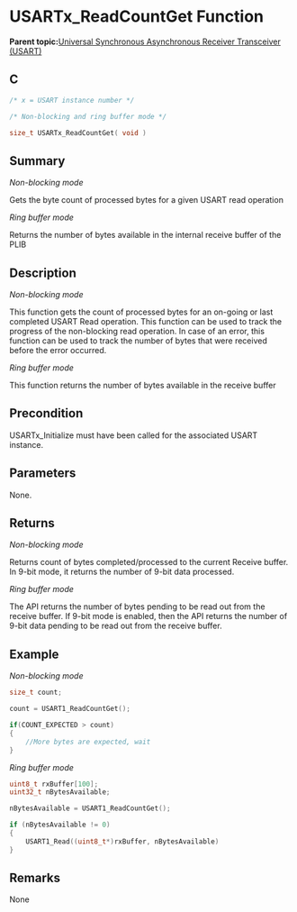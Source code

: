 # USARTx\_ReadCountGet Function

**Parent topic:**[Universal Synchronous Asynchronous Receiver Transceiver \(USART\)](GUID-5ED4F08A-8227-486D-9727-78BD47CA0866.md)

## C

```c
/* x = USART instance number */

/* Non-blocking and ring buffer mode */

size_t USARTx_ReadCountGet( void )
```

## Summary

*Non-blocking mode*

Gets the byte count of processed bytes for a given USART read operation

*Ring buffer mode*

Returns the number of bytes available in the internal receive buffer of the PLIB

## Description

*Non-blocking mode*

This function gets the count of processed bytes for an on-going or last completed USART Read operation. This function can be used to track the progress of the non-blocking read operation. In case of an error, this function can be used to track the number of bytes that were received before the error occurred.

*Ring buffer mode*

This function returns the number of bytes available in the receive buffer

## Precondition

USARTx\_Initialize must have been called for the associated USART instance.

## Parameters

None.

## Returns

*Non-blocking mode*

Returns count of bytes completed/processed to the current Receive buffer. In 9-bit mode, it returns the number of 9-bit data processed.

*Ring buffer mode*

The API returns the number of bytes pending to be read out from the receive buffer. If 9-bit mode is enabled, then the API returns the number of 9-bit data pending to be read out from the receive buffer.

## Example

*Non-blocking mode*

```c
size_t count;

count = USART1_ReadCountGet();

if(COUNT_EXPECTED > count)
{
    //More bytes are expected, wait
}

```

*Ring buffer mode*

```c
uint8_t rxBuffer[100];
uint32_t nBytesAvailable;

nBytesAvailable = USART1_ReadCountGet();

if (nBytesAvailable != 0)
{
    USART1_Read((uint8_t*)rxBuffer, nBytesAvailable)
}
```

## Remarks

None

